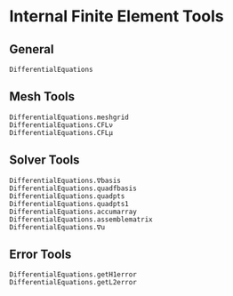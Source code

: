 # Internal Finite Element Tools

## General

```@docs
DifferentialEquations
```

## Mesh Tools

```@docs
DifferentialEquations.meshgrid
DifferentialEquations.CFLν
DifferentialEquations.CFLμ
```

## Solver Tools

```@docs
DifferentialEquations.∇basis
DifferentialEquations.quadfbasis
DifferentialEquations.quadpts
DifferentialEquations.quadpts1
DifferentialEquations.accumarray
DifferentialEquations.assemblematrix
DifferentialEquations.∇u
```

## Error Tools

```@docs
DifferentialEquations.getH1error
DifferentialEquations.getL2error
```
